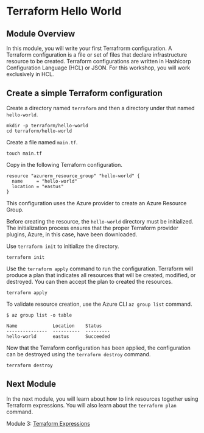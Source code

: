 # Terraform Hello World

## Module Overview

In this module, you will write your first Terrafrorm configuration. A Terraform configuration is a file or set of files that declare infrastructure resource to be created. Terraform configurations are written in Hashicorp Configuration Language (HCL) or JSON. For this workshop, you will work exclusively in HCL.

## Create a simple Terraform configuration

Create a directory named `terraform` and then a directory under that named `hello-world`.

```
mkdir -p terraform/hello-world
cd terraform/hello-world
```

Create a file named `main.tf`.

```
touch main.tf
```

Copy in the following Terraform configuration.

```
resource "azurerm_resource_group" "hello-world" {
  name     = "hello-world"
  location = "eastus"
}
```

This configuration uses the Azure provider to create an Azure Resource Group.

Before creating the resource, the `hello-world` directory must be initialized. The initialization process ensures that the proper Terraform provider plugins, Azure, in this case, have been downloaded.

Use `terraform init` to initialize the directory.

```
terraform init
```

Use the `terraform apply` command to run the configuration. Terraform will produce a plan that indicates all resources that will be created, modified, or destroyed. You can then accept the plan to created the resources.

```
terraform apply
```

To validate resource creation, use the Azure CLI `az group list` command.

```
$ az group list -o table

Name             Location    Status
---------------  ----------  ---------
hello-world      eastus      Succeeded
```

Now that the Terraform configuration has been applied, the configuration can be destroyed using the `terraform destroy` command.

```
terraform destroy
```

## Next Module

In the next module, you will learn about how to link resources together using Terraform expressions. You will also learn about the `terraform plan` command.

Module 3: [Terraform Expressions](../03-terraform-expressions)